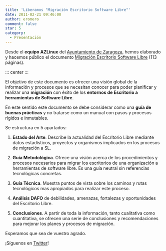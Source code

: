 ```yaml
---
title: 'Liberamos "Migración Escritorio Software Libre"'
date: 2011-02-21 09:46:00
author: eromero
comment: false
star: 5
category:
  - Presentación
---
```


Desde el **equipo AZLinux** del [Ayuntamiento de Zaragoza](http://www.zaragoza.es/), hemos elaborado y hacemos público el documento [Migración Escritorio Software Libre](/files/migracionescritoriosl.pdf) (113 páginas).

<!-- more -->

::: center
<PDF url="/files/migracionescritoriosl.pdf" />
:::

El objetivo de este documento es ofrecer una visión global de la información y procesos que se necesitan conocer para poder planificar y realizar una **migración** con éxito de los **entornos de Escritorio a herramientas de Software Libre**.

En este sentido este documento se debe considerar como una **guía de buenas prácticas** y no tratarse como un manual con pasos y procesos rígidos e inmutables.

Se estructura en 5 apartados:

1. **Estado del Arte**. Describe la actualidad del Escritorio Libre mediante datos estadísticos, proyectos y organismos implicados en los procesos de migración a SL.

2. **Guía Metodológica**. Ofrece una visión acerca de los procedimientos y procesos necesarios para migrar los escritorios de una organización a herramientas de software libre. Es una guía neutral sin referencias tecnológicas concretas.

3. **Guía Técnica**. Muestra puntos de vista sobre los caminos y rutas tecnológicos mas apropiados para realizar este proceso.

4. **Análisis DAFO** de debilidades, amenazas, fortalezas y oportunidades del Escritorio Libre.

5. **Conclusiones**. A partir de toda la información, tanto cualitativa como cuantitativa, se ofrecen una serie de conclusiones y recomendaciones para mejorar los planes y procesos de migración.

Esperamos que sea de vuestro agrado.

¡Síguenos en [Twitter](http://twitter.com/azlinuxzgz)!
